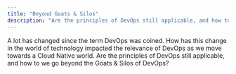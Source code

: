 ```yaml
---
title: "Beyond Goats & Silos"
description: "Are the principles of DevOps still applicable, and how to we go beyond the Goats & Silos of DevOps?"
---
```


A lot has changed since the term DevOps was coined. How has this change in the world of technology impacted the relevance of DevOps as we move towards a Cloud Native world. Are the principles of DevOps still applicable, and how to we go beyond the Goats & Silos of DevOps?